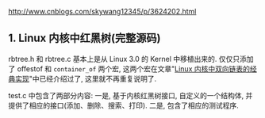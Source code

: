 http://www.cnblogs.com/skywang12345/p/3624202.html

## 1. Linux 内核中红黑树(完整源码)

rbtree.h 和 rbtree.c 基本上是从 Linux 3.0 的 Kernel 中移植出来的. 仅仅只添加了 offestof 和 `container_of` 两个宏, 这两个宏在文章"[Linux 内核中双向链表的经典实现](http://www.cnblogs.com/skywang12345/p/3562146.html)"中已经介绍过了, 这里就不再重复说明了.

test.c 中包含了两部分内容: 一是, 基于内核红黑树接口, 自定义的一个结构体, 并提供了相应的接口(添加、删除、搜索、打印). 二是, 包含了相应的测试程序.